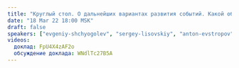 ```yaml
---
title: "Круглый стол. О дальнейших вариантах развития событий. Какой образ будущего и идеологию могла бы предложить Россия Украине и что предложит на самом деле"
date: "18 Mar 22 18:00 MSK"
draft: false
speakers: ["evgeniy-shchyogolev", "sergey-lisovskiy", "anton-evstropov", "igor-solonko", "guest-future", "valentin-rusakov"]
videos:
  доклад: FpU4X4zAF2o
  обсуждение доклада: WNdlTc27B5A
---
```

